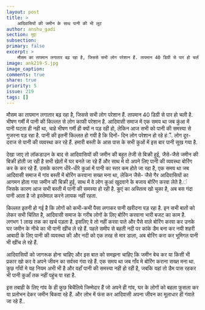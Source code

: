 ```yaml
---
layout: post
title: >
    आदिवासियों की जमीन के साथ पानी की भी लूट
author: anshu_gadi
section: मुद्दा
subsection:
primary: false
excerpt: >
    मौसम का तापमान लगातार बढ़ रहा है, जिससे सभी लोग परेशान हैं. तापमान 40 डिग्री से पार हो चली है. भीषण गर्मी में पानी की किल्लत से लोग काफी परेशान है. आदिवासी समाज में एक समय था जब कुंआ में पानी घटता ही नही था, ...
image: ank219-5.jpg
image_caption: 
comments: true
share: true
priority: 5
issue: 219
tags: []
---
```


मौसम का तापमान लगातार बढ़ रहा है, जिससे सभी लोग परेशान हैं. तापमान 40 डिग्री से पार हो चली है. भीषण गर्मी में पानी की किल्लत से लोग काफी परेशान है. आदिवासी समाज में एक समय था जब कुंआ में पानी घटता ही नही था, चाहे भीषण गर्मी ही क्यों न पड़ रही हो, लेकिन आज सभी को पानी की समस्या से गुजरना पड़ रहा है. पानी की इतनी किल्लत हो गयी है कि दिनों- दिन लोग परेशान हो रहे हंैं. लोग दूर-दराज से पानी की व्यवस्था कर रहे हैं. हमारी बस्ती के आस पास के सभी कुओं में इस बार पानी सूख गया है.  

देखा जाए तो लॉकडाउन के बाद से आदिवासियों की जमीन की बहुत तेजी से बिक्री हुई, जैसे-जैसे जमीन की बिक्री होती जा रही है सभी खेतों में घर बनते जा रहे हैं और साथ मे वो अपने लिए पानी की व्यवस्था बोरिंग कर के कर रहे हैं. उसके कारण धीरे-धीरे कुआं में पानी का स्तर कम होते जा रहा है, एक समय था जब आदिवासी समाज में गांव बस्ती में बोरिंग करवाना सख्त मना था, लेकिन जैसे- जैसे गैर आदिवासियों का आगमन होता गया जमीन की बिक्री हुई, साथ में वे लोग कुआं खुदवाने के बजाय बोरिंग करवा लेते है.ं जिसके कारण आज सभी बस्ती में पानी की समस्या हो रही है. कुएं का अस्तित्व खो चुका है, अब बस गंदा पानी आता है जो इस्तेमाल करने लायक नहीं रहता.

किल्लत इतनी हो गई है कि लोगों को कभी-कभी पैसा लगाकर पानी खरीदना पड़ रहा है. इन सभी बातों को लेकर सभी चिंतित है, आदिवासी समाज के गरीब लोगों के लिए बोरिंग करवाना भारी बजट का काम है. लगभग 1 लाख तक का खर्च पड़ता है. इसलिए वे तो नहीं करवा पाते और पैसे वाले बोरिंग करवा कर उनके घर जमीन के नीचे का भी पानी खींच ले रहे हैं. पहले समीप से बहती नदी पर कांके डैम बना कर नयी शहरी आबादी के लिए पानी की व्यवस्था की और नदी को एक तरह से मार डाला, अब बोरिंग करा कर भूमिगत पानी भी खींच ले रहे हैं.

आदिवासियों को जागरूक होना चाहिए और इस बात को समझना चाहिए कि जमीन बेच कर या किसी भी प्रकार खो कर वे अपने जीवन का सर्वस्व गंवा रहे हैं. एक समय था जब गाँव मे बोरिंग कराना सख्त मना था. कुछ गाँवों मे यह नियम अभी भी है और वहाँ पानी की समस्या नही हो रही है, जबकि यहां तो डैम पास रहकर भी पानी कुआँ तक नहीं पहुंच पा रहा है. 

इस तबाही के लिए गांव के ही कुछ बिचैलिये जिम्मेदार हैं जो अपने ही गांव, घर के लोगों को बहला फुसला कर या प्रलोभन देकर जमीन बिकवा रहे हैं. और लोभ में फंस कर आदिवासी अपना जीवन का मूलाधार ही गंवाते जा रहे हैं..